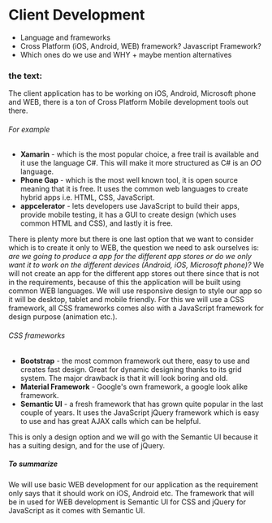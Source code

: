 # Client Development

- Language and frameworks
- Cross Platform (iOS, Android, WEB) framework? Javascript Framework?
- Which ones do we use and WHY + maybe mention alternatives

### the text:


The client application has to be working on iOS, Android, Microsoft phone and WEB, there is a ton of Cross Platform Mobile development tools out there.
###### For example
- **Xamarin** - which is the most popular choice, a free trail is available and it use the language C#. This will make it more structured as C# is an *OO* language.
- **Phone Gap** - which is the most well known tool, it is open source meaning that it is free. It uses the common web languages to create hybrid apps i.e. HTML, CSS, JavaScript.
- **appcelerator** - lets developers use JavaScript to build their apps, provide mobile testing, it has a GUI to create design (which uses common HTML and CSS), and lastly it is free.

There is plenty more but there is one last option that we want to consider which is to create it only to WEB, the question we need to ask ourselves is: *are we going to produce a app for the different app stores or do we only want it to work on the different devices (Android, iOS, Microsoft phone)?* We will not create an app for the different app stores out there since that is not in the requirements, because of this the application will be built using common WEB languages. We will use responsive design to style our app so it will be desktop, tablet and mobile friendly. For this we will use a CSS framework, all CSS frameworks comes also with a JavaScript framework for design purpose (animation etc.).

###### CSS frameworks
- **Bootstrap** - the most common framework out there, easy to use and creates fast design. Great for dynamic designing thanks to its grid system. The major drawback is that it will look boring and old.
- **Material Framework** - Google's own framework, a google look alike framework.
- **Semantic UI** - a fresh framework that has grown quite popular in the last couple of years. It uses the JavaScript jQuery framework which is easy to use and has great AJAX calls which can be helpful.   

This is only a design option and we will go with the Semantic UI because it has a suiting design, and for the use of jQuery.

##### To summarize
We will use basic WEB development for our application as the requirement only says that it should work on iOS, Android etc.
The framework that will be in used for WEB development is Semantic UI for CSS and jQuery for JavaScript as it comes with Semantic UI. 
